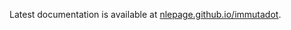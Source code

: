 Latest documentation is available at [nlepage.github.io/immutadot](https://nlepage.github.io/immutadot).
